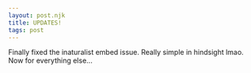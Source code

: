 ```yaml
---
layout: post.njk
title: UPDATES!
tags: post
---
```


Finally fixed the inaturalist embed issue. Really simple in hindsight lmao. Now for everything else...